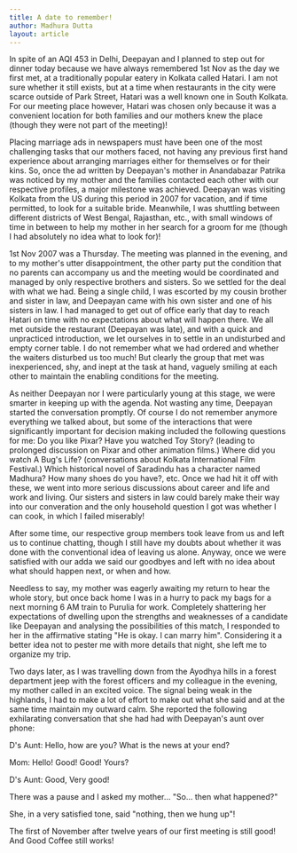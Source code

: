 ```yaml
---
title: A date to remember!
author: Madhura Dutta
layout: article
---
```


In spite of an AQI 453 in Delhi, Deepayan and I planned to step out for
dinner today because we have always remembered 1st Nov as the day we
first met, at a traditionally popular eatery in Kolkata called Hatari. I
am not sure whether it still exists, but at a time when restaurants in
the city were scarce outside of Park Street, Hatari was a well known one
in South Kolkata. For our meeting place however, Hatari was chosen only
because it was a convenient location for both families and our mothers
knew the place (though they were not part of the meeting)!

Placing marriage ads in newspapers must have been one of the most
challenging tasks that our mothers faced, not having any previous first
hand experience about arranging marriages either for themselves or for
their kins. So, once the ad written by Deepayan's mother in Anandabazar
Patrika was noticed by my mother and the families contacted each other
with our respective profiles, a major milestone was achieved. Deepayan
was visiting Kolkata from the US during this period in 2007 for
vacation, and if time permitted, to look for a suitable bride.
Meanwhile, I was shuttling between different districts of West Bengal,
Rajasthan, etc., with small windows of time in between to help my mother
in her search for a groom for me (though I had absolutely no idea what
to look for)!

1st Nov 2007 was a Thursday. The meeting was planned in the evening, and
to my mother's utter disappointment, the other party put the condition
that no parents can accompany us and the meeting would be coordinated
and managed by only respective brothers and sisters. So we settled for
the deal with what we had. Being a single child, I was escorted by my
cousin brother and sister in law, and Deepayan came with his own sister
and one of his sisters in law. I had managed to get out of office early
that day to reach Hatari on time with no expectations about what will
happen there. We all met outside the restaurant (Deepayan was late), and
with a quick and unpracticed introduction, we let ourselves in to settle
in an undisturbed and empty corner table. I do not remember what we had
ordered and whether the waiters disturbed us too much! But clearly the
group that met was inexperienced, shy, and inept at the task at hand,
vaguely smiling at each other to maintain the enabling conditions for
the meeting.

As neither Deepayan nor I were particularly young at this stage, we were
smarter in keeping up with the agenda. Not wasting any time, Deepayan
started the conversation promptly. Of course I do not remember anymore
everything we talked about, but some of the interactions that were
significantly important for decision making included the following
questions for me: Do you like Pixar? Have you watched Toy Story?
(leading to prolonged discussion on Pixar and other animation films.)
Where did you watch A Bug's Life? (conversations about Kolkata
International Film Festival.) Which historical novel of Saradindu has a
character named Madhura? How many shoes do you have?, etc. Once we had
hit it off with these, we went into more serious discussions about
career and life and work and living. Our sisters and sisters in law
could barely make their way into our converation and the only household
question I got was whether I can cook, in which I failed miserably!

After some time, our respective group members took leave from us and
left us to continue chatting, though I still have my doubts about
whether it was done with the conventional idea of leaving us alone.
Anyway, once we were satisfied with our adda we said our goodbyes and
left with no idea about what should happen next, or when and how.

Needless to say, my mother was eagerly awaiting my return to hear the
whole story, but once back home I was in a hurry to pack my bags for a
next morning 6 AM train to Purulia for work. Completely shattering her
expectations of dwelling upon the strengths and weaknesses of a
candidate like Deepayan and analysing the possibilities of this match, I
responded to her in the affirmative stating "He is okay. I can marry
him". Considering it a better idea not to pester me with more details
that night, she left me to organize my trip.

Two days later, as I was travelling down from the Ayodhya hills in a
forest department jeep with the forest officers and my colleague in the
evening, my mother called in an excited voice. The signal being weak in
the highlands, I had to make a lot of effort to make out what she said
and at the same time maintain my outward calm. She reported the
following exhilarating conversation that she had had with Deepayan's
aunt over phone:

D's Aunt: Hello, how are you? What is the news at your end?

Mom: Hello! Good! Good! Yours?

D's Aunt: Good, Very good!

There was a pause and I asked my mother... "So... then what happened?"

She, in a very satisfied tone, said "nothing, then we hung up"!

The first of November after twelve years of our first meeting is still
good! And Good Coffee still works!


